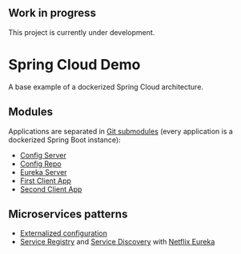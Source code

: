 ## Work in progress
This project is currently under development.

# Spring Cloud Demo

A base example of a dockerized Spring Cloud architecture.

## Modules

Applications are separated in [Git submodules](https://git-scm.com/book/en/v2/Git-Tools-Submodules) (every application is a dockerized Spring Boot instance):
- [Config Server](https://github.com/Vashy/SpringCloudDemoConfigServer/tree/master)
- [Config Repo](https://github.com/Vashy/SpringCloudConfigServerRepo/tree/master)
- [Eureka Server](https://github.com/Vashy/SpringCloudEurekaServer/tree/master)
- [First Client App](https://github.com/Vashy/SpringCloudDemoFirstClientApp/tree/master)
- [Second Client App](https://github.com/Vashy/SpringCloudDemoSecondClientApp/tree/master)

## Microservices patterns

- [Externalized configuration](https://microservices.io/patterns/externalized-configuration.html)
- [Service Registry](https://microservices.io/patterns/service-registry.html) and [Service Discovery](https://microservices.io/patterns/client-side-discovery.html) with [Netflix Eureka](https://github.com/Netflix/eureka)
